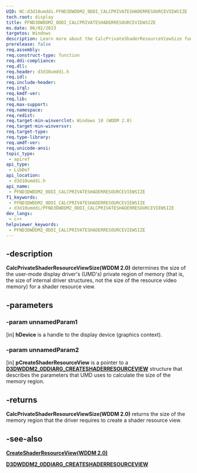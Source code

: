 ```yaml
---
UID: NC:d3d10umddi.PFND3DWDDM2_0DDI_CALCPRIVATESHADERRESOURCEVIEWSIZE
tech.root: display
title: PFND3DWDDM2_0DDI_CALCPRIVATESHADERRESOURCEVIEWSIZE
ms.date: 06/02/2023
targetos: Windows
description: Learn more about the CalcPrivateShaderResourceViewSize function.
prerelease: false
req.assembly: 
req.construct-type: function
req.ddi-compliance: 
req.dll: 
req.header: d3d10umddi.h
req.idl: 
req.include-header: 
req.irql: 
req.kmdf-ver: 
req.lib: 
req.max-support: 
req.namespace: 
req.redist: 
req.target-min-winverclnt: Windows 10 (WDDM 2.0)
req.target-min-winversvr: 
req.target-type: 
req.type-library: 
req.umdf-ver: 
req.unicode-ansi: 
topic_type:
 - apiref
api_type:
 - LibDef
api_location:
 - d3d10umddi.h
api_name:
 - PFND3DWDDM2_0DDI_CALCPRIVATESHADERRESOURCEVIEWSIZE
f1_keywords:
 - PFND3DWDDM2_0DDI_CALCPRIVATESHADERRESOURCEVIEWSIZE
 - d3d10umddi/PFND3DWDDM2_0DDI_CALCPRIVATESHADERRESOURCEVIEWSIZE
dev_langs:
 - c++
helpviewer_keywords:
 - PFND3DWDDM2_0DDI_CALCPRIVATESHADERRESOURCEVIEWSIZE
---
```


## -description

**CalcPrivateShaderResourceViewSize(WDDM 2.0)** determines the size of the user-mode display driver's (UMD's) private region of memory (that is, the size of internal driver structures, not the size of the resource video memory) for a shader resource view.

## -parameters

### -param unnamedParam1

[in] **hDevice** is a handle to the display device (graphics context).

### -param unnamedParam2

[in] **pCreateShaderResourceView** is a pointer to a [**D3DWDDM2_0DDIARG_CREATESHADERRESOURCEVIEW**](ns-d3d10umddi-d3dwddm2_0ddiarg_createshaderresourceview.md) structure that describes the parameters that UMD uses to calculate the size of the memory region.

## -returns

**CalcPrivateShaderResourceViewSize(WDDM 2.0)** returns the size of the memory region that the driver requires to create a shader resource view.

## -see-also

[**CreateShaderResourceView(WDDM 2.0)**](nc-d3d10umddi-pfnd3dwddm2_0ddi_createshaderresourceview.md)

[**D3DWDDM2_0DDIARG_CREATESHADERRESOURCEVIEW**](ns-d3d10umddi-d3dwddm2_0ddiarg_createshaderresourceview.md)
